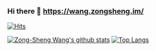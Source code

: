 ### Hi there 👋 <https://wang.zongsheng.im/>

[![Hits](https://hits.seeyoufarm.com/api/count/incr/badge.svg?url=https%3A%2F%2Fgithub.com%2Fwzsh&count_bg=%2374AEDA&title_bg=%23555555&icon=&icon_color=%23E7E7E7&title=hits&edge_flat=false)](https://hits.seeyoufarm.com)

[![Zong-Sheng Wang's github stats](https://github-readme-stats.vercel.app/api?username=wzsh&show_icons=true&theme=gruvbox)](https://github.com/anuraghazra/github-readme-stats)
[![Top Langs](https://github-readme-stats.vercel.app/api/top-langs/?username=wzsh&langs_count=8&layout=compact&theme=solarized-light)](https://github.com/anuraghazra/github-readme-stats)


<!--
<div align = center>
[![Tech Blog Badge](http://img.shields.io/badge/-Tech%20blog-black?style=flat-square&logo=github&link=https://wzsh.github.io/)](https://wzsh.github.io/)
[![Gmail Badge](https://img.shields.io/badge/-Gmail-d14836?style=flat-square&logo=Gmail&logoColor=white&link=mailto:blu3sh3ll@gmail.com)](mailto:blu3sh3ll@gmail.com)
[![Linkedin Badge](https://img.shields.io/badge/-LinkedIn-blue?style=flat-square&logo=Linkedin&logoColor=white&link=https://linkedin.com/in/wangzs)](https://linkedin.com/in/wangzs) 
[![Youtube Badge](https://img.shields.io/badge/Youtube-ff0000?style=flat-square&logo=youtube&link=https://www.youtube.com/user/blu3sh3ll/featured?view_as=subscriber)](https://www.youtube.com/user/blu3sh3ll/featured?view_as=subscriber)
[![Facebook Badge](https://img.shields.io/badge/-Facebook-1877f2?style=flat-square&logo=facebook&logoColor=white&link=https://facebook.com/wzspage)](https://facebook.com/wzspage) 
[![Instagram Badge](https://img.shields.io/badge/-Instagram-dd2a7b?style=flat-square&logo=instagram&logoColor=white&link=https://instagram.com/blu3sh3ll)](https://instagram.com/blu3sh3ll)
</div>



**wzsh/wzsh** is a ✨ _special_ ✨ repository because its `README.md` (this file) appears on your GitHub profile.

Here are some ideas to get you started:

- 🔭 I’m currently working on ...
- 🌱 I’m currently learning ...
- 👯 I’m looking to collaborate on ...
- 🤔 I’m looking for help with ...
- 💬 Ask me about ...
- 📫 How to reach me: ...
- 😄 Pronouns: ...
- ⚡ Fun fact: ...
-->

